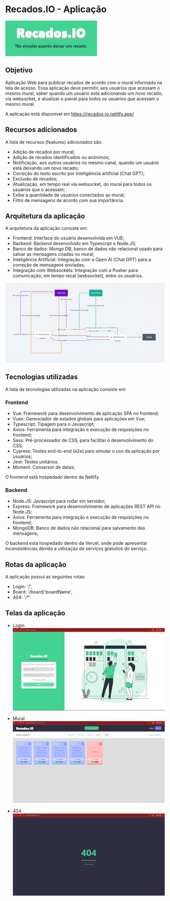 # Recados.IO - Aplicação

![logo](./logo.png)

## Objetivo

Aplicação Web para publicar recados de acordo com o mural informado na tela de acesso. Essa aplicação deve permitir, aos usuários que acessam o mesmo mural, saber quando um usuário está adicionando um novo recado, via websocket, e atualizar o painel para todos os usuários que acessam o mesmo mural.

A aplicação está disponível em https://recados-io.netlify.app/

## Recursos adicionados

A lista de recursos (features) adicionados são:

- Adição de recados por mural;
- Adição de recados identificados ou anônimos;
- Notificação, aos outros usuários no mesmo canal, quando um usuário está deixando um novo recado;
- Correção do texto escrito por Inteligêincia artificial (Chat GPT);
- Exclusão de recados;
- Atualização, em tempo real via websocket, do mural para todos os usuários que o acessam;
- Exibe a quantidade de usuários conectados ao mural;
- Filtro de mensagens de acordo com sua importância.

## Arquitetura da aplicação

A arquitetura da aplicação consiste em:

- Frontend: Interface do usuário desenvolvida em VUE;
- Backend: Backend desenvolvido em Typescript e Node.JS;
- Banco de dados: Mongo DB, banco de dados não relacional usado para salvar as mensagens criadas no mural;
- Inteligência Artificial: Integração com a Open AI (Chat GPT) para a correção de mensagens enviadas;
- Integração com Websockets: Integração com a Pusher para comunicação, em tempo recal (websocket), entre os usuários.

![Arquitetura do projeto](./architecture.png)

## Tecnologias utilizadas

A lista de tecnologias utilizadas na aplicação consiste em:

### Frontend

- Vue: Framework para desenvolvimento de aplicação SPA no frontend;
- Vuex: Gerenciador de estados globais para aplicações em Vue;
- Typescript: Tipagem para o Javascript;
- Axios: Ferramenta para integração e execução de requisições no frontend;
- Sass: Pré-processador de CSS, para facilitar o desenvolvimento do CSS;
- Cypress: Testes end-to-end (e2e) para simular o uso da aplicação por usuários;
- Jest: Testes unitários.
- Moment: Conversor de datas;

O frontend está hospedado dentro da Netlify.

### Backend

- Node.JS: Javascript para rodar em servidor;
- Express: Framework para desenvolvimento de aplicações REST API no Node.JS;
- Axios: Ferramenta para integração e execução de requisições no frontend;
- MongoDB: Banco de dados não relacional para salvamento das mensagens;

O backend está hospedado dentro da Vercel, onde pode apresentar inconsistências devido a utilização de serviços gratuítos do serviço.

## Rotas da aplicação

A aplicação possui as seguintes rotas:

- Login: '/',
- Board: '/board/:boardName',
- 404: '/*'

## Telas da aplicação

- Login
![Tela de login](./login.png)

- Mural
![Tela de mural](./board.png)

- 404
![Tela de 404](./404.png)


